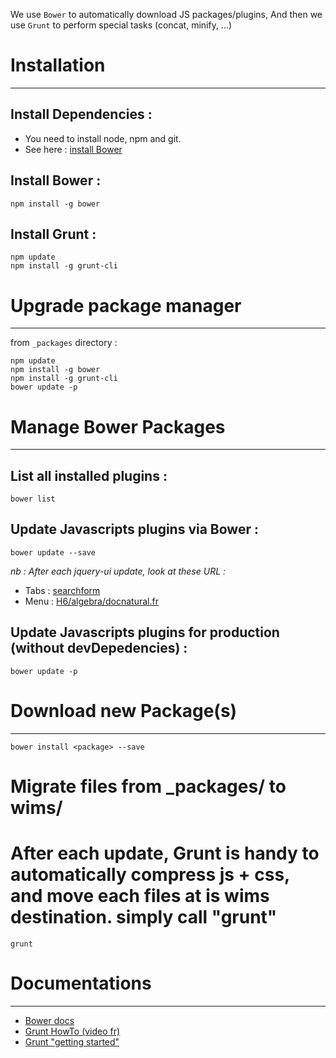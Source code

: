 We use `Bower` to automatically download JS packages/plugins,
And then we use `Grunt` to perform special tasks (concat, minify, ...)

# Installation
--------------

## Install Dependencies :
*  You need to install node, npm and git.
*  See here : [install Bower](http://bower.io#install-bower)

## Install Bower :
    npm install -g bower

## Install Grunt :
    npm update
    npm install -g grunt-cli


# Upgrade package manager
-------------------------
from `_packages` directory :

    npm update
    npm install -g bower
    npm install -g grunt-cli
    bower update -p


# Manage Bower Packages
-----------------------

## List all installed plugins :
    bower list

## Update Javascripts plugins via Bower :
    bower update --save
*nb : After each jquery-ui update, look at these URL :*

* Tabs : [searchform](http://localhost/wims/wims.cgi?cmd=new&module=home&search_keywords=oef&search_category=A&search_lang=fr#searchform)
* Menu : [H6/algebra/docnatural.fr](http://localhost/wims/wims.cgi?module=H6/algebra/docnatural.fr)

## Update Javascripts plugins for production (without devDepedencies) :
    bower update -p


# Download new Package(s)
-------------------------
    bower install <package> --save


# Migrate files from _packages/ to wims/
  #  After each update, Grunt is handy to automatically compress js + css, and move each files at is wims destination. simply call "grunt"

    grunt

#  Documentations
-----------------
* [Bower docs](http://bower.io/docs/creating-packages/)
* [Grunt HowTo (video fr)](http://www.grafikart.fr/tutoriels/grunt/grunt-introduction-470)
* [Grunt "getting started"](http://gruntjs.com/getting-started)
